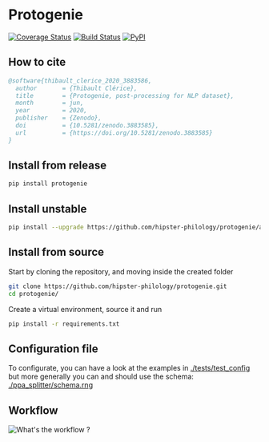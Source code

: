 Protogenie
====================

[![Coverage Status](https://coveralls.io/repos/github/hipster-philology/protogenie/badge.svg?branch=master)](https://coveralls.io/github/hipster-philology/protogenie?branch=master)
[![Build Status](https://travis-ci.org/hipster-philology/protogenie.svg?branch=master)](https://travis-ci.org/hipster-philology/protogenie)
[![PyPI](https://img.shields.io/pypi/v/protogenie)](https://pypi.org/project/protogenie)

## How to cite

```bibtex
@software{thibault_clerice_2020_3883586,
  author       = {Thibault Clérice},
  title        = {Protogenie, post-processing for NLP dataset},
  month        = jun,
  year         = 2020,
  publisher    = {Zenodo},
  doi          = {10.5281/zenodo.3883585},
  url          = {https://doi.org/10.5281/zenodo.3883585}
}
```

## Install from release

```bash
pip install protogenie
```

## Install unstable

```bash
pip install --upgrade https://github.com/hipster-philology/protogenie/archive/master.zip
```

## Install from source

Start by cloning the repository, and moving inside the created folder

```bash
git clone https://github.com/hipster-philology/protogenie.git
cd protogenie/
```

Create a virtual environment, source it and run

```bash
pip install -r requirements.txt
```

## Configuration file

To configurate, you can have a look at the examples in [./tests/test_config](./tests/test_config) but more generally
you can and should use the schema: [./ppa_splitter/schema.rng](./ppa_splitter/schema.rng)

## Workflow

![What's the workflow ?](flow.png)
